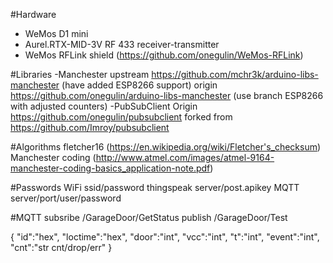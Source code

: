 
#Hardware
- WeMos D1 mini
- Aurel.RTX-MID-3V RF 433 receiver-transmitter
- WeMos RFLink shield (https://github.com/onegulin/WeMos-RFLink)

#Libraries
-Manchester
     upstream https://github.com/mchr3k/arduino-libs-manchester (have added ESP8266 support)
     origin   https://github.com/onegulin/arduino-libs-manchester (use branch ESP8266 with adjusted counters)
-PubSubClient
     Origin   https://github.com/onegulin/pubsubclient
     forked from https://github.com/Imroy/pubsubclient

#Algorithms
   fletcher16 (https://en.wikipedia.org/wiki/Fletcher's_checksum)
   Manchester coding (http://www.atmel.com/images/atmel-9164-manchester-coding-basics_application-note.pdf)

#Passwords
   WiFi       ssid/password
   thingspeak server/post.apikey
   MQTT       server/port/user/password

#MQTT
   subsribe   /GarageDoor/GetStatus
   publish    /GarageDoor/Test

   { "id":"hex", "loctime":"hex", "door":"int", "vcc":"int", "t":"int", "event":"int", "cnt":"str cnt/drop/err" }
   
